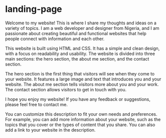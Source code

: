 # landing-page
<p>Welcome to my website! This is where I share my thoughts and ideas on a variety of topics. I am a web developer and designer from Nigeria, and I am passionate about creating beautiful and functional websites that help people connect with information and each other.</p>

<p>This website is built using HTML and CSS. It has a simple and clean design, with a focus on readability and usability. The website is divided into three main sections: the hero section, the about me section, and the contact section.</p>

<p>The hero section is the first thing that visitors will see when they come to your website. It features a large image and text that introduces you and your website. The about me section tells visitors more about you and your work. The contact section allows visitors to get in touch with you.</p>

<p>I hope you enjoy my website! If you have any feedback or suggestions, please feel free to contact me.</p>

<p>You can customize this description to fit your own needs and preferences. For example, you can add more information about your website, such as the topics that you cover or the types of content that you share. You can also add a link to your website in the description.</p>